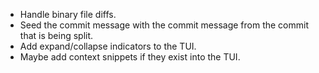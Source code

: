 - Handle binary file diffs.
- Seed the commit message with the commit message from the commit that is being split.
- Add expand/collapse indicators to the TUI.
- Maybe add context snippets if they exist into the TUI.
